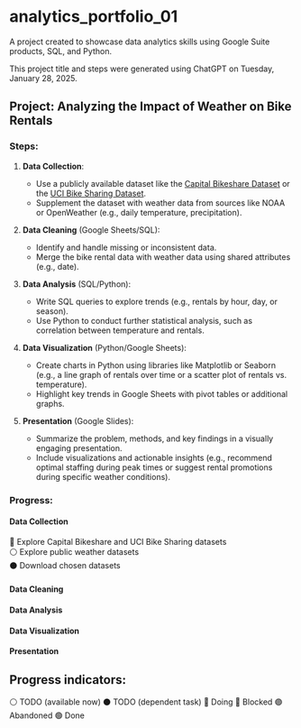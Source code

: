 # analytics_portfolio_01
A project created to showcase data analytics skills using Google Suite products, SQL, and Python.

This project title and steps were generated using ChatGPT on Tuesday, January 28, 2025.

## Project: Analyzing the Impact of Weather on Bike Rentals

### Steps:

1. **Data Collection**:
   - Use a publicly available dataset like the [Capital Bikeshare Dataset](https://www.capitalbikeshare.com/system-data) or the [UCI Bike Sharing Dataset](https://archive.ics.uci.edu/ml/datasets/bike+sharing+dataset).
   - Supplement the dataset with weather data from sources like NOAA or OpenWeather (e.g., daily temperature, precipitation).

2. **Data Cleaning** (Google Sheets/SQL):
   - Identify and handle missing or inconsistent data.
   - Merge the bike rental data with weather data using shared attributes (e.g., date).

3. **Data Analysis** (SQL/Python):
   - Write SQL queries to explore trends (e.g., rentals by hour, day, or season).
   - Use Python to conduct further statistical analysis, such as correlation between temperature and rentals.

4. **Data Visualization** (Python/Google Sheets):
   - Create charts in Python using libraries like Matplotlib or Seaborn (e.g., a line graph of rentals over time or a scatter plot of rentals vs. temperature).
   - Highlight key trends in Google Sheets with pivot tables or additional graphs.

5. **Presentation** (Google Slides):
   - Summarize the problem, methods, and key findings in a visually engaging presentation.
   - Include visualizations and actionable insights (e.g., recommend optimal staffing during peak times or suggest rental promotions during specific weather conditions).

### Progress:

#### Data Collection

🔵 Explore Capital Bikeshare and UCI Bike Sharing datasets  
⚪ Explore public weather datasets  
⚫ Download chosen datasets

#### Data Cleaning

#### Data Analysis

#### Data Visualization

#### Presentation

## Progress indicators:

⚪ TODO (available now)
⚫ TODO (dependent task)
🔵 Doing
🔴 Blocked
🟣 Abandoned
🟢 Done
